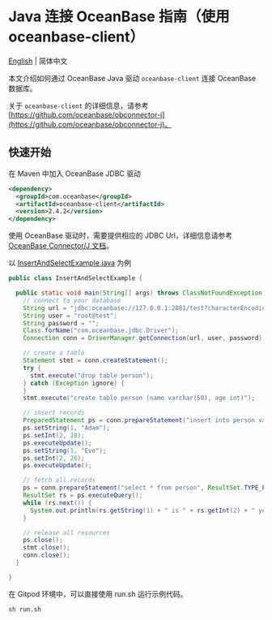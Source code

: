 # Java 连接 OceanBase 指南（使用 oceanbase-client）

[English](README.md) | 简体中文

本文介绍如何通过 OceanBase Java 驱动 `oceanbase-client` 连接 OceanBase 数据库。

关于 `oceanbase-client` 的详细信息，请参考 [https://github.com/oceanbase/obconnector-j](https://github.com/oceanbase/obconnector-j)。

## 快速开始

在 Maven 中加入 OceanBase JDBC 驱动

```xml
<dependency>
  <groupId>com.oceanbase</groupId>
  <artifactId>oceanbase-client</artifactId>
  <version>2.4.2</version>
</dependency>
```

使用 OceanBase 驱动时，需要提供相应的 JDBC Url，详细信息请参考 [OceanBase Connector/J 文档](https://www.oceanbase.com/docs/oceanbase-connector-j-cn)。

以 [InsertAndSelectExample.java](src/main/java/com/oceanbase/example/InsertAndSelectExample.java) 为例

```java
public class InsertAndSelectExample {

  public static void main(String[] args) throws ClassNotFoundException, SQLException {
    // connect to your database
    String url = "jdbc:oceanbase://127.0.0.1:2881/test?characterEncoding=utf-8&useServerPrepStmts=true";
    String user = "root@test";
    String password = "";
    Class.forName("com.oceanbase.jdbc.Driver");
    Connection conn = DriverManager.getConnection(url, user, password);

    // create a table
    Statement stmt = conn.createStatement();
    try {
      stmt.execute("drop table person");
    } catch (Exception ignore) {
    }
    stmt.execute("create table person (name varchar(50), age int)");

    // insert records
    PreparedStatement ps = conn.prepareStatement("insert into person values(?, ?)");
    ps.setString(1, "Adam");
    ps.setInt(2, 28);
    ps.executeUpdate();
    ps.setString(1, "Eve");
    ps.setInt(2, 26);
    ps.executeUpdate();

    // fetch all records
    ps = conn.prepareStatement("select * from person", ResultSet.TYPE_FORWARD_ONLY, ResultSet.CONCUR_READ_ONLY);
    ResultSet rs = ps.executeQuery();
    while (rs.next()) {
      System.out.println(rs.getString(1) + " is " + rs.getInt(2) + " years old.");
    }

    // release all resources
    ps.close();
    stmt.close();
    conn.close();
  }

}
```

在 Gitpod 环境中，可以直接使用 run.sh 运行示例代码。

```bash
sh run.sh
```
